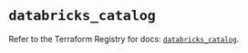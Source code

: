 # `databricks_catalog`

Refer to the Terraform Registry for docs: [`databricks_catalog`](https://registry.terraform.io/providers/databricks/databricks/1.38.0/docs/resources/catalog).
